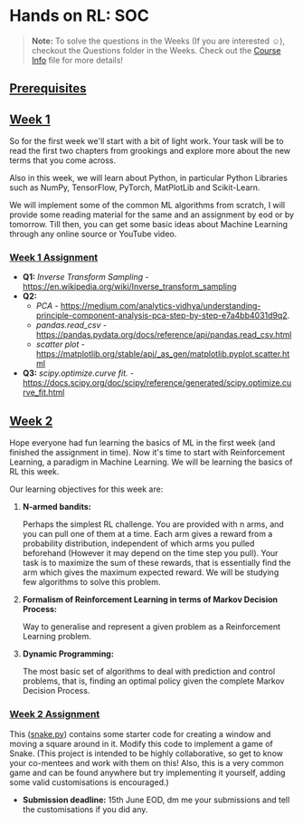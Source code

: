 # Hands on RL: SOC

> **Note:**
> To solve the questions in the Weeks (If you are interested ☺️), checkout the Questions folder in the Weeks.
> Check out the [Course Info]() file for more details!

## [Prerequisites](Books)

<!-- To Complete -->

## [Week 1](Week1)

So for the first week we'll start with a bit of light work. Your task will be to read the first two chapters from
grookings and explore more about the new terms that you come across.

Also in this week, we will learn about Python, in particular Python Libraries such as NumPy, TensorFlow, PyTorch,
MatPlotLib and Scikit-Learn.

We will implement some of the common ML algorithms from scratch, I will provide some reading material for the same and
an assignment by eod or by tomorrow. Till then, you can get some basic ideas about Machine Learning through any online
source or YouTube video.

### [Week 1 Assignment](Week1/week1.pdf)

- **Q1:** _Inverse Transform Sampling_ - https://en.wikipedia.org/wiki/Inverse_transform_sampling
- **Q2:**
    - _PCA_ - https://medium.com/analytics-vidhya/understanding-principle-component-analysis-pca-step-by-step-e7a4bb4031d9q2.
    - _pandas.read_csv_ - https://pandas.pydata.org/docs/reference/api/pandas.read_csv.html
    - _scatter plot_ - https://matplotlib.org/stable/api/_as_gen/matplotlib.pyplot.scatter.html
- **Q3:** _scipy.optimize.curve fit._ - https://docs.scipy.org/doc/scipy/reference/generated/scipy.optimize.curve_fit.html

## [Week 2](Week2)

Hope everyone had fun learning the basics of ML in the first week (and finished the assignment in time). Now it's time
to start with Reinforcement Learning, a paradigm in Machine Learning. We will be learning the basics of RL this week.

Our learning objectives for this week are:

1. **N-armed bandits:**

   Perhaps the simplest RL challenge. You are provided with n arms, and you can pull one of them at a time. Each arm
   gives a reward from a probability distribution, independent of which arms you pulled beforehand (However it may
   depend on the time step you pull). Your task is to maximize the sum of these rewards, that is essentially find the
   arm which gives the maximum expected reward. We will be studying few algorithms to solve this problem.

2. **Formalism of Reinforcement Learning in terms of Markov Decision Process:**

   Way to generalise and represent a given problem as a Reinforcement Learning problem.

3. **Dynamic Programming:**

   The most basic set of algorithms to deal with prediction and control problems, that is, finding an optimal policy
   given the complete Markov Decision Process.

### [Week 2 Assignment](Week2)

This ([snake.py](Week2/snake.py)) contains some starter code for creating a window and moving a square around in
it. Modify this code to implement a game of Snake. (This project is intended to be highly collaborative, so get to know
your co-mentees and work with them on this! Also, this is a very common game and can be found anywhere but try
implementing it yourself, adding some valid customisations is encouraged.)
- **Submission deadline:** 15th June EOD, dm me your submissions and tell the customisations if you did any.
